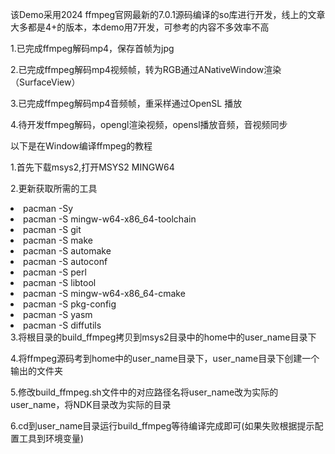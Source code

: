 该Demo采用2024 ffmpeg官网最新的7.0.1源码编译的so库进行开发，线上的文章大多都是4+的版本，本demo用7开发，可参考的内容不多效率不高<p>

1.已完成ffmpeg解码mp4，保存首帧为jpg<p>
2.已完成ffmpeg解码mp4视频帧，转为RGB通过ANativeWindow渲染（SurfaceView）<p>
3.已完成ffmpeg解码mp4音频帧，重采样通过OpenSL 播放<p>
4.待开发ffmpeg解码，opengl渲染视频，opensl播放音频，音视频同步<p>
<p>
<p>
以下是在Window编译ffmpeg的教程<p>
1.首先下载msys2,打开MSYS2 MINGW64<p>
2.更新获取所需的工具<p>
<li> pacman -Sy </li>
<li> pacman -S mingw-w64-x86_64-toolchain </li>
<li> pacman -S git </li>
<li> pacman -S make </li>
<li> pacman -S automake  </li>
<li> pacman -S autoconf </li>
<li> pacman -S perl </li>
<li> pacman -S libtool </li>
<li> pacman -S mingw-w64-x86_64-cmake </li>
<li> pacman -S pkg-config </li>
<li> pacman -S yasm </li>
<li> pacman -S diffutils </li>
3.将根目录的build_ffmpeg拷贝到msys2目录中的home中的user_name目录下<p>
4.将ffmpeg源码考到home中的user_name目录下，user_name目录下创建一个输出的文件夹<p>
5.修改build_ffmpeg.sh文件中的对应路径名将user_name改为实际的user_name，将NDK目录改为实际的目录<p>
6.cd到user_name目录运行build_ffmpeg等待编译完成即可(如果失败根据提示配置工具到环境变量)<p>






 


